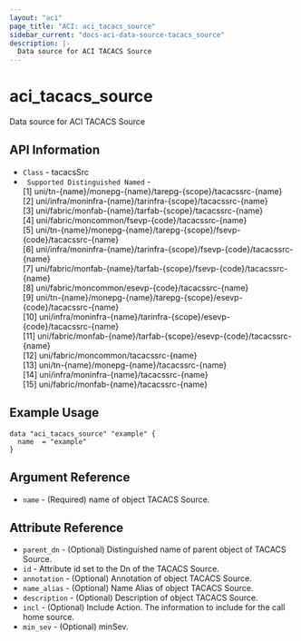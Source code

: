 ```yaml
---
layout: "aci"
page_title: "ACI: aci_tacacs_source"
sidebar_current: "docs-aci-data-source-tacacs_source"
description: |-
  Data source for ACI TACACS Source
---
```


# aci_tacacs_source #

Data source for ACI TACACS Source


## API Information ##

* `Class` - tacacsSrc
* ` Supported Distinguished Named` - <br>
[1] uni/tn-{name}/monepg-{name}/tarepg-{scope}/tacacssrc-{name}<br>
[2] uni/infra/moninfra-{name}/tarinfra-{scope}/tacacssrc-{name}<br>
[3] uni/fabric/monfab-{name}/tarfab-{scope}/tacacssrc-{name}<br>
[4] uni/fabric/moncommon/fsevp-{code}/tacacssrc-{name}<br>
[5] uni/tn-{name}/monepg-{name}/tarepg-{scope}/fsevp-{code}/tacacssrc-{name}<br>
[6] uni/infra/moninfra-{name}/tarinfra-{scope}/fsevp-{code}/tacacssrc-{name}<br>
[7] uni/fabric/monfab-{name}/tarfab-{scope}/fsevp-{code}/tacacssrc-{name}<br>
[8] uni/fabric/moncommon/esevp-{code}/tacacssrc-{name}<br>
[9] uni/tn-{name}/monepg-{name}/tarepg-{scope}/esevp-{code}/tacacssrc-{name}<br>
[10] uni/infra/moninfra-{name}/tarinfra-{scope}/esevp-{code}/tacacssrc-{name}<br>
[11] uni/fabric/monfab-{name}/tarfab-{scope}/esevp-{code}/tacacssrc-{name}<br>
[12] uni/fabric/moncommon/tacacssrc-{name}<br>
[13] uni/tn-{name}/monepg-{name}/tacacssrc-{name}<br>
[14] uni/infra/moninfra-{name}/tacacssrc-{name}<br>
[15] uni/fabric/monfab-{name}/tacacssrc-{name}<br>


## Example Usage ##

```hcl
data "aci_tacacs_source" "example" {
  name  = "example"
}
```

## Argument Reference ##

* `name` - (Required) name of object TACACS Source.

## Attribute Reference ##
* `parent_dn` - (Optional) Distinguished name of parent object of TACACS Source.
* `id` - Attribute id set to the Dn of the TACACS Source.
* `annotation` - (Optional) Annotation of object TACACS Source.
* `name_alias` - (Optional) Name Alias of object TACACS Source.
* `description` - (Optional) Description of object TACACS Source.
* `incl` - (Optional) Include Action. The information to include for the call home source.
* `min_sev` - (Optional) minSev. 
